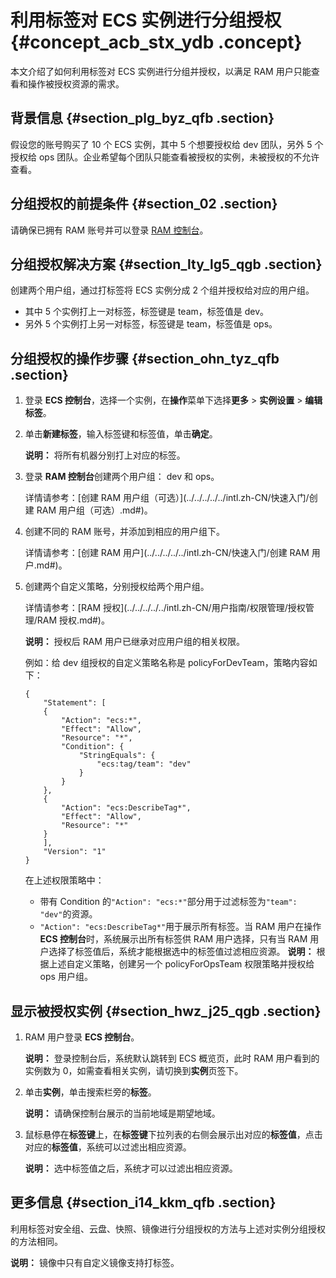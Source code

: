 # 利用标签对 ECS 实例进行分组授权 {#concept_acb_stx_ydb .concept}

本文介绍了如何利用标签对 ECS 实例进行分组并授权，以满足 RAM 用户只能查看和操作被授权资源的需求。

## 背景信息 {#section_plg_byz_qfb .section}

假设您的账号购买了 10 个 ECS 实例，其中 5 个想要授权给 dev 团队，另外 5 个授权给 ops 团队。企业希望每个团队只能查看被授权的实例，未被授权的不允许查看。

## 分组授权的前提条件 {#section_02 .section}

请确保已拥有 RAM 账号并可以登录 [RAM 控制台](https://ram.console.aliyun.com/)。

## 分组授权解决方案 {#section_lty_lg5_qgb .section}

创建两个用户组，通过打标签将 ECS 实例分成 2 个组并授权给对应的用户组。

-   其中 5 个实例打上一对标签，标签键是 team，标签值是 dev。
-   另外 5 个实例打上另一对标签，标签键是 team，标签值是 ops。

## 分组授权的操作步骤 {#section_ohn_tyz_qfb .section}

1.  登录 **ECS 控制台**，选择一个实例，在**操作**菜单下选择**更多** \> **实例设置** \> **编辑标签**。
2.  单击**新建标签**，输入标签键和标签值，单击**确定**。

    **说明：** 将所有机器分别打上对应的标签。

3.  登录 **RAM 控制台**创建两个用户组： dev 和 ops。

    详情请参考：[创建 RAM 用户组（可选）](../../../../../intl.zh-CN/快速入门/创建 RAM 用户组（可选）.md#)。

4.  创建不同的 RAM 账号，并添加到相应的用户组下。

    详情请参考：[创建 RAM 用户](../../../../../intl.zh-CN/快速入门/创建 RAM 用户.md#)。

5.  创建两个自定义策略，分别授权给两个用户组。

    详情请参考：[RAM 授权](../../../../../intl.zh-CN/用户指南/权限管理/授权管理/RAM 授权.md#)。

    **说明：** 授权后 RAM 用户已继承对应用户组的相关权限。

    例如：给 dev 组授权的自定义策略名称是 policyForDevTeam，策略内容如下：

    ```
    {
        "Statement": [
        {
            "Action": "ecs:*",
            "Effect": "Allow",
            "Resource": "*",
            "Condition": {
                "StringEquals": {
                    "ecs:tag/team": "dev"
                }
            }
        },
        {
            "Action": "ecs:DescribeTag*",
            "Effect": "Allow",
            "Resource": "*"
        }
        ],
        "Version": "1"
    }
    ```

    在上述权限策略中：

    -   带有 Condition 的`"Action": "ecs:*"`部分用于过滤标签为`"team": "dev"`的资源。
    -   `"Action": "ecs:DescribeTag*"`用于展示所有标签。当 RAM 用户在操作 **ECS 控制台**时，系统展示出所有标签供 RAM 用户选择，只有当 RAM 用户选择了标签值后，系统才能根据选中的标签值过滤相应资源。
    **说明：** 根据上述自定义策略，创建另一个 policyForOpsTeam 权限策略并授权给 ops 用户组。


## 显示被授权实例 {#section_hwz_j25_qgb .section}

1.  RAM 用户登录 **ECS 控制台**。

    **说明：** 登录控制台后，系统默认跳转到 ECS 概览页，此时 RAM 用户看到的实例数为 0，如需查看相关实例，请切换到**实例**页签下。

2.  单击**实例**，单击搜索栏旁的**标签**。

    **说明：** 请确保控制台展示的当前地域是期望地域。

3.  鼠标悬停在**标签键**上，在**标签键**下拉列表的右侧会展示出对应的**标签值**，点击对应的**标签值**，系统可以过滤出相应资源。

    **说明：** 选中标签值之后，系统才可以过滤出相应资源。


## 更多信息 {#section_i14_kkm_qfb .section}

利用标签对安全组、云盘、快照、镜像进行分组授权的方法与上述对实例分组授权的方法相同。

**说明：** 镜像中只有自定义镜像支持打标签。


